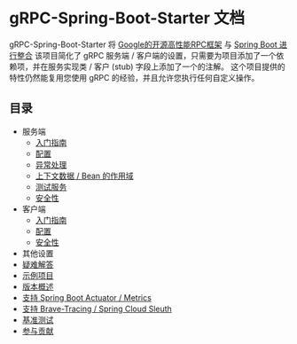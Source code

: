 # gRPC-Spring-Boot-Starter 文档

gRPC-Spring-Boot-Starter 将 [Google的开源高性能RPC框架](https://grpc.io) 与 [Spring Boot 进行整合](https://spring.io/projects/spring-boot) 该项目简化了 gRPC 服务端 / 客户端的设置，只需要为项目添加了一个依赖项，并在服务实现类 / 客户 (stub) 字段上添加了一个的注解。 这个项目提供的特性仍然能复用您使用 gRPC 的经验，并且允许您执行任何自定义操作。

## 目录

- 服务端
  - [入门指南](server/getting-started.md)
  - [配置](server/configuration.md)
  - [异常处理](server/exception-handling.md)
  - [上下文数据 / Bean 的作用域](server/contextual-data.md)
  - [测试服务](server/testing.md)
  - [安全性](server/security.md)
- 客户端
  - [入门指南](client/getting-started.md)
  - [配置](client/configuration.md)
  - [安全性](client/security.md)
- 其他设置
- [疑难解答](trouble-shooting.md)
- [示例项目](examples.md)
- [版本概述](versions.md)
- [支持 Spring Boot Actuator / Metrics](actuator.md)
- [支持 Brave-Tracing / Spring Cloud Sleuth](brave.md)
- [基准测试](benchmarking.md)
- [参与贡献](contributions.md)
